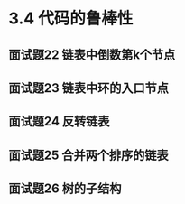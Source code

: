 # 3.4 代码的鲁棒性

## <span id="question_22">面试题22 链表中倒数第k个节点</span>

## <span id="question_23">面试题23 链表中环的入口节点</span>

## <span id="question_24">面试题24 反转链表</span>

## <span id="question_25">面试题25 合并两个排序的链表</span>

## <span id="question_26">面试题26 树的子结构</span>
